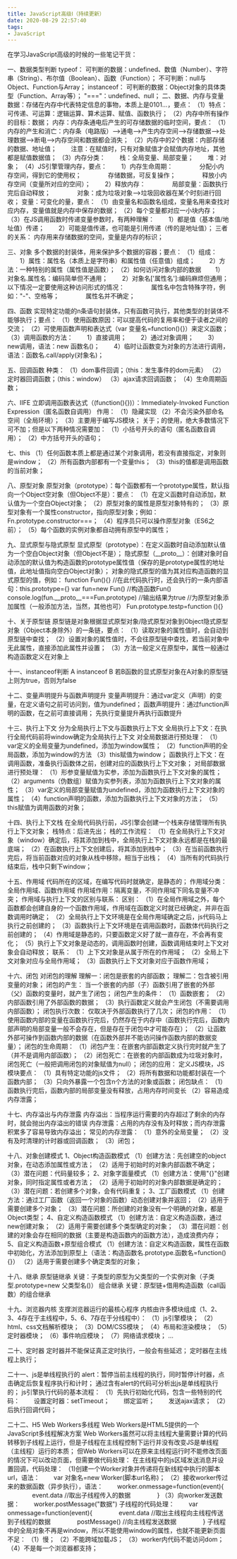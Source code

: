 ```yaml
---
title: JavaScript高级Ⅰ（持续更新）
date: 2020-08-29 22:57:40
tags:
- JavaScript
---
```

在学习JavaScript高级的时候的一些笔记干货：

一、数据类型判断
typeof：
可判断的数据：undefined、数值（Number）、字符串（String）、布尔值（Boolean）、函数（Function）；
不可判断：null与Object、Function与Array；
instanceof：
可判断的数据：Object对象的具体类型（Function、Array等）；
"==="：undefined、null；
二、数据、内存与变量
数据：存储在内存中代表特定信息的事物，本质上是0101...，要点：
（1）特点：可传递、可运算：逻辑运算、算术运算、赋值、函数执行；
（2）内存中所有操作的目标：数据；
内存：内存条通电后产生的可存储数据的临时空间，要点：
（1）内存的产生和消亡：内存条（电路版）——>通电——>产生内存空间——>存储数据——>处理数据——>断电——>内存空间和数据都会消失；
（2）内存中的2个数据：内部存储的数据、地址值；
&#8195;&#8195;注意：在赋值时，只有对象赋值才会赋值内存地址，其他都是赋值数据值；
（3）内存分类：
&#8195;&#8195;栈：全局变量、局部变量；
&#8195;&#8195;堆：对象；
（4）JS引擎管理内存，要点：
&#8195;&#8195;1）内存生命周期：
&#8195;&#8195;&#8195;&#8195;分配小内存空间，得到它的使用权；
&#8195;&#8195;&#8195;&#8195;存储数据，可反复操作；
&#8195;&#8195;&#8195;&#8195;释放小内存空间（变量所对应的空间）；
&#8195;&#8195;2）释放内存：
&#8195;&#8195;&#8195;&#8195;局部变量：函数执行完后自动释放；
&#8195;&#8195;&#8195;&#8195;对象：成为垃圾对象——>垃圾回收器在某个时刻进行回收；
变量：可变化的量，要点：
（1）由变量名和函数名组成，变量名用来查找对应内存，变量值就是内存中保存的数据；
（2）每个变量都对应一小块内存；
（3）在JS调用函数时传递变量参数时，有两种理解：
&#8195;&#8195;1）都是值（基本值/地址值）传递；
&#8195;&#8195;2）可能是值传递，也可能是引用传递（传的是地址值）；
三者的关系：
内存用来存储数据的空间，变量是内存的标识；

三、对象
多个数据的封装体，用来保护多个数据的容器；要点：
（1）组成：
&#8195;&#8195;1）属性：属性名（本质上是字符串）和属性值（任意值）组成；
&#8195;&#8195;2）方法：一种特别的属性（属性值是函数）；
（2）如何访问对象内部的数据
&#8195;&#8195;1）对象名.属性名：编码简单但不通用；
&#8195;&#8195;2）对象名['属性名']:编码麻烦但通用；以下情况一定要使用这种访问形式的情况：
&#8195;&#8195;&#8195;&#8195;属性名中包含特殊字符，例如："-"、空格等；
&#8195;&#8195;&#8195;&#8195;属性名并不确定；

四、函数
实现特定功能的n条语句封装体，只有函数可执行，其他类型的封装体不能够执行；要点：
（1）使用函数原因：可以提高代码的复用率和便于读者之间的交流；
（2）可使用函数声明和表达式（var 变量名=function(){}）来定义函数；
（3）调用函数的方法：
&#8195;&#8195;1）直接调用；
&#8195;&#8195;2）通过对象调用；
&#8195;&#8195;3）new调用，语法：new 函数名()；
&#8195;&#8195;4）临时让函数变为对象的方法进行调用，语法：函数名.call/apply(对象名)；

五、回调函数
种类：
（1）dom事件回调；（this：发生事件的dom元素）
（2）定时器回调函数；（this：window）
（3）ajax请求回调函数；
（4）生命周期函数；

六、IIFE
立即调用函数表达式（(function(){})）：Immediately-Invoked Function Expression（匿名函数自调用）
作用：
（1）隐藏实现
（2）不会污染外部命名空间（全局环境）；
（3）主要用于编写JS模块；
关于；的使用，绝大多数情况下可不加；但是以下两种情况需要加：
（1）小括号开头的语句（匿名函数自调用）；
（2）中方括号开头的语句；

七、this
（1）任何函数本质上都是通过某个对象调用，若没有直接指定，对象则是window；
（2）所有函数内部都有一个变量this；
（3）this的值都是调用函数的当前对象；

八、原型对象
原型对象（prototype）：每个函数都有一个prototype属性，默认指向一个Object空对象（但Object不是）：要点：
（1）在定义函数时自动添加，默认值为一个空白Object对象；
（2）原型对象的属性是原型对象特有的；
（3）原型对象有一个属性constructor，指向原型对象；例如：Fn.prototype.constructor===；
（4）程序员只可以操作原型对象（ES6之前）；
（5）每个函数的实例对象都自动拥有原型中的属性；

九、显式原型与隐式原型
显式原型（prototype）：在定义函数时自动添加默认值为一个空白Object对象（但Object不是）；
隐式原型（&#95;&#95;proto&#95;&#95;）：创建对象时自动添加的默认值为构造函数的prototype属性值（保存的是prototype属性的地址值，此地址值指向空白Object对象）；
对象的隐式原型的值为其对应构造函数的显式原型的值，例如：
function Fun(){}   //在此代码执行时，还会执行的一条内部语句：this.prototype={}
var fun=new Fun()   //构造函数Fun()
console.log(fun.&#95;&#95;proto&#95;&#95;===Fun.prototype)   //输出结果为true
//为原型对象添加属性（一般添加方法，当然，其他也可）
Fun.prototype.testp=function (){}

十、关于原型链
原型链是对象根据显式原型对象/隐式原型对象到Object隐式原型对象（Object本身除外）的一条链，要点：
（1）读取对象的属性值时，会自动到原型链中查找；
（2）设置对象的属性值时，不会往原型链中查找，若当前对象中无此属性，直接添加此属性并设置；
（3）方法一般定义在原型中，属性一般通过构造函数定义在对象上

十一、instanceof判断
A instanceof B
若B函数的显式原型对象在A对象的原型链上则为true，否则为false

十二、变量声明提升与函数声明提升
变量声明提升：通过var定义（声明）的变量，在定义语句之前可访问到，值为undefined；
函数声明提升：通过function声明的函数，在之前可直接调用；
先执行变量提升再执行函数提升

十三、执行上下文
分为全局执行上下文与函数执行上下文
全局执行上下文：在执行全局代码前将window确定为全局执行上下文
对全局数据进行预处理：
（1）var定义的全局变量为undefined，添加为window属性；
（2）function声明的全局函数，添加为window的方法
（3）this赋值为window；
函数执行上下文：在调用函数，准备执行函数体之前，创建对应的函数执行上下文对象；
对局部数据进行预处理：
（1）形参变量赋值为实参，添加为函数执行上下文对象的属性；
（2）arguments（伪数组）赋值为实参列表，添加为函数执行上下文对象的属性；
（3）var定义的局部变量赋值为undefined，添加为函数执行上下文对象的属性；
（4）function声明的函数，添加为函数执行上下文对象的方法；
（5）this赋值为调用函数的对象；

十四、执行上下文栈
在全局代码执行前，JS引擎会创建一个栈来存储管理所有执行上下文对象；
栈特点：后进先出；
栈的工作流程：
（1）在全局执行上下文对象（window）确定后，将其添加到栈中，全局执行上下文对象永远都是在栈的最底端；
（2）在函数执行上下文创建后，将其添加到栈中；
（3）在当前函数执行完后，将当前函数对应的对象从栈中移除，相当于出栈；
（4）当所有的代码执行结束后，栈中只剩下window；

十五、作用域
代码所在的区域，在编写代码时就确定，是静态的；
作用域分类：全局作用域、函数作用域
作用域作用：隔离变量，不同作用域下同名变量不冲突；
作用域与执行上下文的区别与联系：
区别：
（1）在全局作用域之外，每个函数都会创建自身的一个函数作用域，作用域在函数定义时就已经确定，并非在函数调用时确定；
（2）全局执行上下文环境是在全局作用域确定之后，js代码马上执行之前创建的；
（3）函数执行上下文环境是在调用函数时，函数体代码执行之前创建的；
（4）作用域是静态的，只要函数定义好了就一直存在，不会再有变化；
（5）执行上下文对象是动态的，调用函数时创建，函数调用结束时上下文对象会自动释放；
联系：
（1）上下文对象是从属于所在的作用域；
（2）全局上下文对象对应与全局作用域；
（3）函数执行上下文对象对应于函数作用域；

十六、闭包
对闭包的理解
理解一：闭包是嵌套的内部函数；
理解二：包含被引用变量的对象；
闭包的产生：
当一个嵌套的内部（子）函数引用了嵌套的外部（父）函数的变量时，就产生了闭包；
闭包产生的条件：
（1）函数嵌套；
（2）内部函数引用了外部函数的数据；
（3）执行函数定义就会产生闭包（不需要调用内部函数）；
闭包执行次数：
仅取决于外部函数执行了几次；
闭包的作用：
（1）使用函数内部的变量在函数执行完后，仍然存在于内存中（函数执行完后，函数内部声明的局部变量一般不会存在，但是存在于闭包中才可能存在）；
（2）让函数外部可操作到函数内部的数据（在函数外部并不能访问操作函数内部的数据变量）；
闭包的生命周期：
（1）闭包产生：在嵌套内部函数定义执行完时就产生了（并不是调用内部函数）；
（2）闭包死亡：在嵌套的内部函数成为垃圾对象时，闭包死亡（一般把调用闭包的对象赋值为null）；
闭包的应用：
定义JS模块，JS模块要点：
（1）具有特定功能的js文件；
（2）将所有数据和功能都封装在一个函数内部；
（3）只向外暴露一个包含n个方法的对象或函数；
闭包缺点：
（1）函数执行完后，函数内部的局部变量没有释放，占用内存时间变长
（2）容易造成内存泄露；

十七、内存溢出与内存泄露
内存溢出：当程序运行需要的内存超过了剩余的内存时，就会抛出内存溢出的错误
内存泄露：占用的内存没有及时释放；而内存泄露积累多了容易导致内存溢出；
常见的内存泄露：
（1）意外的全局变量；
（2）没有及时清理的计时器或回调函数；
（3）闭包；

十八、对象创建模式
1、Object构造函数模式
（1）创建方法：先创建空的object对象，在动态添加属性或方法；
（2）适用于初始时的对象内部函数不确定；
（3）潜在问题：代码量较多；
2、对象字面量模式
（1）创建方法：使用"{}"创建对象，同时指定属性或者方法；
（2）适用于初始时的对象内部数据是确定的；
（3）潜在问题：若创建多个对象，会有代码重复；
3、工厂函数模式
（1）创建方法：通过工厂函数（返回一个对象的函数）动态创建对象并返回；
（2）适用于需要创建多个对象；
（3）潜在问题：所创建的对象没有一个明确的对象，都是Object类型；
4、自定义构造函数模式
（1）创建方法：自定义构造函数，通过new创建对象；
（2）适用于需要创建多个类型确定的对象；
（3）潜在问题：创建的对象会存在相同的数据（主要是构造函数内的函数方法），造成浪费内存；
5、自定义构造函数+原型组合模式
（1）创建方法：自定义构造函数，属性在函数中初始化，方法添加到原型上（语法：构造函数名.prototype.函数名=function(){}）
（2）适用于需要创建多个确定类型的对象；

十八、继承
原型链继承
关键：子类型的原型为父类型的一个实例对象（子类型.prototype=new 父类型名()）
组合继承
关键：原型链+借用构造函数（call函数）的组合继承

十九、浏览器内核
支撑浏览器运行的最核心程序
内核由许多模块组成（1、2、3、4存在于主线程中，5、6、7存在于分线程中）：
（1）js引擎模块；
（2）html、css文档解析模块；
（3）DOM/CSS模块；
（4）布局和渲染模块；
（5）定时器模块；
（6）事件响应模块；
（7）网络请求模块；
...

二十、定时器
定时器并不能保证真正定时执行，一般会有些延迟；
定时器在主线程上执行；

二十一、js是单线程执行的
alert：暂停当前主线程的执行，同时暂停计时器，点击确定后恢复程序执行和计时；
通过含有alert的代码可分析出js是单线程执行的；
js引擎执行代码的基本流程：
（1）先执行初始化代码，包含一些特别的代码：
&#8195;&#8195;设置定时器：setTimeout；
&#8195;&#8195;绑定监听；
&#8195;&#8195;发送ajax请求；
（2）后执行回调代码；

二十二、H5 Web Workers多线程
Web Workers是HTML5提供的一个JavaScript多线程解决方案
Web Workers虽然可以将主线程大量需要计算的代码转移到子线程上运行，但是子线程在主线程控制下运行并没有改变JS是单线程（主线程）运行的本质；
但Web Workers可以在原来主线程运行时不能修改页面的情况下可以改动页面，但需要做代码处理：
在主线程中的js区域发送消息并设置回调，代码处理：
（1)创建一个Worker对象并传递将在新线程中执行的脚本url，语法：
&#8195;&#8195;var 对象名=new Worker(脚本url名称)；
（2）接收worker传过来的数据函数（异步执行），语法：
&#8195;&#8195;worker.onmessage=function(event){ 
&#8195;&#8195;&#8195;&#8195;event.data //取出子线程传入的数据 
&#8195;&#8195;&#8195;&#8195;}
（3）向worker发送数据：
&#8195;&#8195;worker.postMessage("数据")
子线程的代码处理：
&#8195;&#8195;var onmessage=function(event){
&#8195;&#8195;&#8195;&#8195;event.data //取出主线程向主线程传送到子线程的数据
&#8195;&#8195;&#8195;&#8195;postMessage() //向主线程发送数据
&#8195;&#8195;&#8195;&#8195;}
子线程中的全局对象不再是window，所以不能使用window的属性，也就不能更新页面
不足：
（1）慢；
（2）不能跨域加载JS；
（3）worker内代码不能访问dom；
（4）不是每一个浏览器都支持；
